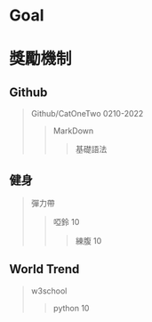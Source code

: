 Goal 
=

獎勵機制
=

Github
-

>Github/CatOneTwo 0210-2022
>>MarkDown
>>>基礎語法

健身
-

>彈力帶
>>啞鈴 10
>>>練腹 10


World Trend
-

>w3school
>>python 10
